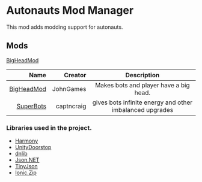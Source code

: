 # Autonauts Mod Manager
This mod adds modding support for autonauts.

## Mods
[BigHeadMod](https://github.com/JohnGames/BigHeadMod/releases)

|Name|Creator|Description|
|-:|-:|:-:|
|[BigHeadMod](https://github.com/JohnGames/BigHeadMod/releases)|JohnGames|Makes bots and player have a big head.|
|[SuperBots](https://github.com/captncraig/AutonautsMods/releases/tag/superbots-1.0.1)|captncraig|gives bots infinite energy and other imbalanced upgrades|

### Libraries used in the project.
- [Harmony](https://github.com/pardeike/Harmony/wiki/Utilities)
- [UnityDoorstop](https://github.com/NeighTools/UnityDoorstop)
- [dnlib](https://github.com/0xd4d/dnlib)
- [Json.NET](https://www.newtonsoft.com/json)
- [TinyJson](https://github.com/zanders3/json)
- [Ionic.Zip](https://archive.codeplex.com/?p=dotnetzip)

